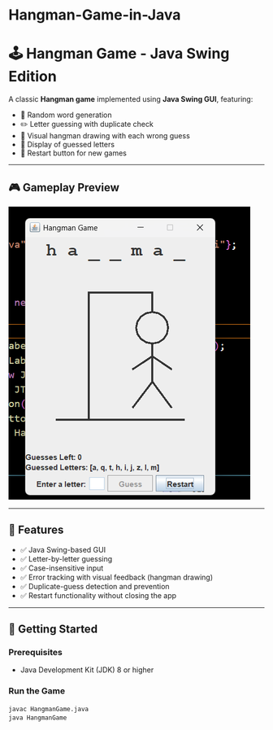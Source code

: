 # Hangman-Game-in-Java
# 🕹️ Hangman Game - Java Swing Edition

A classic **Hangman game** implemented using **Java Swing GUI**, featuring:

- 🧠 Random word generation
- ✏️ Letter guessing with duplicate check
- 🧍 Visual hangman drawing with each wrong guess
- 📜 Display of guessed letters
- 🔁 Restart button for new games

---

## 🎮 Gameplay Preview

![Hangman Game Screenshot](screenshot.png)  


---

## 🧩 Features

- ✅ Java Swing-based GUI
- ✅ Letter-by-letter guessing
- ✅ Case-insensitive input
- ✅ Error tracking with visual feedback (hangman drawing)
- ✅ Duplicate-guess detection and prevention
- ✅ Restart functionality without closing the app

---

## 🚀 Getting Started

### Prerequisites

- Java Development Kit (JDK) 8 or higher

### Run the Game

```bash
javac HangmanGame.java
java HangmanGame


